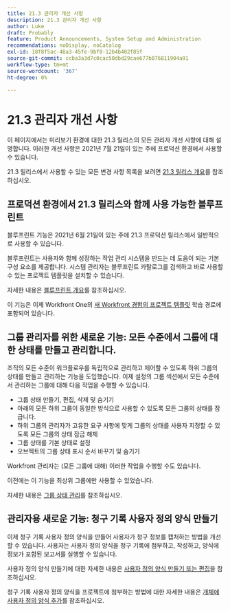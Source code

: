 ```yaml
---
title: 21.3 관리자 개선 사항
description: 21.3 관리자 개선 사항
author: Luke
draft: Probably
feature: Product Announcements, System Setup and Administration
recommendations: noDisplay, noCatalog
exl-id: 18f8f5ac-48a3-45fe-9bf0-12b4b402f85f
source-git-commit: ccba3a3d7c0cac50dbd29cae677b076811904a91
workflow-type: tm+mt
source-wordcount: '367'
ht-degree: 0%

---
```


# 21.3 관리자 개선 사항

이 페이지에서는 미리보기 환경에 대한 21.3 릴리스의 모든 관리자 개선 사항에 대해 설명합니다. 이러한 개선 사항은 2021년 7월 21일이 있는 주에 프로덕션 환경에서 사용할 수 있습니다.

21.3 릴리스에서 사용할 수 있는 모든 변경 사항 목록을 보려면 [21.3 릴리스 개요](../../../product-announcements/product-releases/21.3-release-activity/21-3-release-overview.md)를 참조하십시오.

## 프로덕션 환경에서 21.3 릴리스와 함께 사용 가능한 블루프린트

블루프린트 기능은 2021년 6월 21일이 있는 주에 21.3 프로덕션 릴리스에서 일반적으로 사용할 수 있습니다.

블루프린트는 사용자와 함께 성장하는 작업 관리 시스템을 만드는 데 도움이 되는 기본 구성 요소를 제공합니다. 시스템 관리자는 블루프린트 카탈로그를 검색하고 바로 사용할 수 있는 프로젝트 템플릿을 설치할 수 있습니다.

자세한 내용은 [블루프린트 개요](../../../administration-and-setup/blueprints/blueprints-overview.md)를 참조하십시오.

이 기능은 이제 Workfront One의 [새 Workfront 경험의 프로젝트 템플릿](https://one.workfront.com/s/learningpath4/project-templates-in-the-new-workfront-experience-MCGLS7GRNLDZDFPF6AEOGIDZFDG4) 학습 경로에 포함되어 있습니다.

## 그룹 관리자를 위한 새로운 기능: 모든 수준에서 그룹에 대한 상태를 만들고 관리합니다.

조직의 모든 수준이 워크플로우를 독립적으로 관리하고 제어할 수 있도록 하위 그룹의 상태를 만들고 관리하는 기능을 도입했습니다. 이제 설정의 그룹 섹션에서 모든 수준에서 관리하는 그룹에 대해 다음 작업을 수행할 수 있습니다.

* 그룹 상태 만들기, 편집, 삭제 및 숨기기
* 아래의 모든 하위 그룹이 동일한 방식으로 사용할 수 있도록 모든 그룹의 상태를 잠급니다.
* 하위 그룹의 관리자가 고유한 요구 사항에 맞게 그룹의 상태를 사용자 지정할 수 있도록 모든 그룹의 상태 잠금 해제
* 그룹 상태를 기본 상태로 설정
* 오브젝트의 그룹 상태 표시 순서 바꾸기 및 숨기기

Workfront 관리자는 (모든 그룹에 대해) 이러한 작업을 수행할 수도 있습니다.

이전에는 이 기능을 최상위 그룹에만 사용할 수 있었습니다.

자세한 내용은 [그룹 상태 관리](../../../administration-and-setup/manage-groups/manage-group-statuses/manage-group-statuses.md)를 참조하십시오.

## 관리자용 새로운 기능: 청구 기록 사용자 정의 양식 만들기

이제 청구 기록 사용자 정의 양식을 만들어 사용자가 청구 정보를 캡처하는 방법을 개선할 수 있습니다. 사용자는 사용자 정의 양식을 청구 기록에 첨부하고, 작성하고, 양식에 정보가 포함된 보고서를 실행할 수 있습니다.

사용자 정의 양식 만들기에 대한 자세한 내용은 [사용자 정의 양식 만들기 또는 편집](../../../administration-and-setup/customize-workfront/create-manage-custom-forms/create-or-edit-a-custom-form.md)을 참조하십시오.

청구 기록 사용자 정의 양식을 프로젝트에 첨부하는 방법에 대한 자세한 내용은 [개체에 사용자 정의 양식 추가](../../../workfront-basics/work-with-custom-forms/add-a-custom-form-to-an-object.md)를 참조하십시오.

